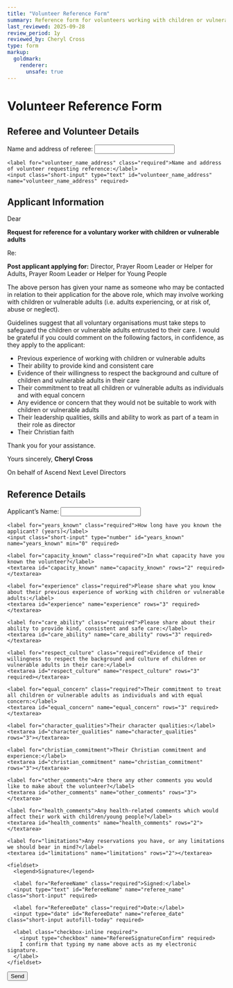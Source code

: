 ```yaml
---
title: "Volunteer Reference Form"
summary: Reference form for volunteers working with children or vulnerable adults
last_reviewed: 2025-09-28
review_period: 1y
reviewed_by: Cheryl Cross
type: form
markup:
  goldmark:
    renderer:
      unsafe: true
---
```


<form 
  name="volunteer-reference-form" 
  class="verified-form"
  netlify
>
  <input type="hidden" name="form-name" value="volunteer-reference">
  
  <!-- Honeypot field -->
  <p style="display:none">
    <label>Don’t fill this out: <input name="bot-field"></label>
  </p>

  <h1>Volunteer Reference Form</h1>

  <h2>Referee and Volunteer Details</h2>
  <div class="textCols">
    <label for="referee_name_address" class="required">Name and address of referee:</label>
    <input class="short-input" type="text" id="referee_name_address" name="referee_name_address" required>

    <label for="volunteer_name_address" class="required">Name and address of volunteer requesting reference:</label>
    <input class="short-input" type="text" id="volunteer_name_address" name="volunteer_name_address" required>
  </div>

  <h2>Applicant Information</h2>

  <p>Dear</p>
  <p><strong>Request for reference for a voluntary worker with children or vulnerable adults</strong></p>
  <p>Re:</p>
  <p><strong>Post applicant applying for:</strong> Director, Prayer Room Leader or Helper for Adults, Prayer Room Leader or Helper for Young People</p>

  <p>
    The above person has given your name as someone who may be contacted in relation to their application for the above role, 
    which may involve working with children or vulnerable adults (i.e. adults experiencing, or at risk of, abuse or neglect).
  </p>

  <p>
    Guidelines suggest that all voluntary organisations must take steps to safeguard the children or vulnerable adults entrusted to their care. 
    I would be grateful if you could comment on the following factors, in confidence, as they apply to the applicant:
  </p>

  <ul>
    <li>Previous experience of working with children or vulnerable adults</li>
    <li>Their ability to provide kind and consistent care</li>
    <li>Evidence of their willingness to respect the background and culture of children and vulnerable adults in their care</li>
    <li>Their commitment to treat all children or vulnerable adults as individuals and with equal concern</li>
    <li>Any evidence or concern that they would not be suitable to work with children or vulnerable adults</li>
    <li>Their leadership qualities, skills and ability to work as part of a team in their role as director</li>
    <li>Their Christian faith</li>
  </ul>

  <p>Thank you for your assistance.</p>
  <p>Yours sincerely, <strong>Cheryl Cross</strong></p>
  <p>On behalf of Ascend Next Level Directors</p>

  <h2>Reference Details</h2>
  <div class="textCols">
    <label for="applicant_name" class="required">Applicant’s Name:</label>
    <input class="short-input" type="text" id="applicant_name" name="applicant_name" required>

    <label for="years_known" class="required">How long have you known the applicant? (years)</label>
    <input class="short-input" type="number" id="years_known" name="years_known" min="0" required>

    <label for="capacity_known" class="required">In what capacity have you known the volunteer?</label>
    <textarea id="capacity_known" name="capacity_known" rows="2" required></textarea>

    <label for="experience" class="required">Please share what you know about their previous experience of working with children or vulnerable adults:</label>
    <textarea id="experience" name="experience" rows="3" required></textarea>

    <label for="care_ability" class="required">Please share about their ability to provide kind, consistent and safe care:</label>
    <textarea id="care_ability" name="care_ability" rows="3" required></textarea>

    <label for="respect_culture" class="required">Evidence of their willingness to respect the background and culture of children or vulnerable adults in their care:</label>
    <textarea id="respect_culture" name="respect_culture" rows="3" required></textarea>

    <label for="equal_concern" class="required">Their commitment to treat all children or vulnerable adults as individuals and with equal concern:</label>
    <textarea id="equal_concern" name="equal_concern" rows="3" required></textarea>

    <label for="character_qualities">Their character qualities:</label>
    <textarea id="character_qualities" name="character_qualities" rows="3"></textarea>

    <label for="christian_commitment">Their Christian commitment and experience:</label>
    <textarea id="christian_commitment" name="christian_commitment" rows="3"></textarea>

    <label for="other_comments">Are there any other comments you would like to make about the volunteer?</label>
    <textarea id="other_comments" name="other_comments" rows="3"></textarea>

    <label for="health_comments">Any health-related comments which would affect their work with children/young people?</label>
    <textarea id="health_comments" name="health_comments" rows="2"></textarea>

    <label for="limitations">Any reservations you have, or any limitations we should bear in mind?</label>
    <textarea id="limitations" name="limitations" rows="2"></textarea>

    <fieldset>
      <legend>Signature</legend>

      <label for="RefereeName" class="required">Signed:</label>
      <input type="text" id="RefereeName" name="referee_name" class="short-input" required>

      <label for="RefereeDate" class="required">Date:</label>
      <input type="date" id="RefereeDate" name="referee_date" class="short-input autofill-today" required>

      <label class="checkbox-inline required">
        <input type="checkbox" name="RefereeSignatureConfirm" required>
        I confirm that typing my name above acts as my electronic signature.
      </label>
    </fieldset>
  </div>

  <button type="submit">Send</button>
</form>

